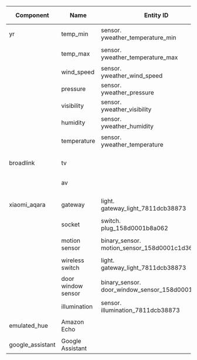 | Component        | Name               | Entity ID                                       | Friendly Name | HomeBridge Name | Hue Name |
| ---------------- |--------------------| ------------------------------------------------|---------------|-----------------|------------|
| yr               | temp_min           | sensor.<br>yweather_temperature_min                 | 最低温度       | 最低温度         |            |
|                  | temp_max           | sensor.<br>yweather_temperature_max                 | 最高温度       | 最高温度         |            |
|                  | wind_speed         | sensor.<br>yweather_wind_speed                      | 风速           | 风速            |            |
|                  | pressure           | sensor.<br>yweather_pressure                        | 气压           | 气压            |            |
|                  | visibility         | sensor.<br>yweather_visibility                      | 能见度         | 能见度          |             |
|                  | humidity           | sensor.<br>yweather_humidity                        | 湿度           | 湿度            |            |
|                  | temperature        | sensor.<br>yweather_temperature                     | 当前温度       | 当前温度         |            |
|                  |                    |                                                     |                |                 |           |
| broadlink        | tv                 |                                                    | 客厅电视(TV)    |                 |           |
|                  | av                 |                                                    | 客厅电视(TV)    |                 |           |
|                  |                    |                                                    |                |                 |           |
| xiaomi_aqara     | gateway            | light.<br>gateway_light_7811dcb38873                | 小米网关灯      | 小米网关灯       | light 1   |
|                  | socket             | switch.<br>plug_158d0001b8a062                      | 小米插座        | 小米插座         | socket 1  |
|                  | motion sensor      | binary_sensor.<br>motion_sensor_158d0001c1d36a      | 人体传感器      | 人体传感器       |           |
|                  | wireless switch    | light.<br>gateway_light_7811dcb38873                | 无线开关        | 无线开关         | switch 1  |
|                  | door window sensor | binary_sensor.<br>door_window_sensor_158d0001bf930f | 门窗传感器      | 门窗传感器       |           |
|                  | illumination       | sensor.<br>illumination_7811dcb38873                | 照明            | 照明            |           | 
|                  |                    |                                                     |                 |                 |          |
| emulated_hue     | Amazon Echo        |                                                    |                 |                 |          |
|                  |                    |                                                    |                 |                 |          |
| google_assistant | Google Assistant   |                                                    |                 |                 |          |
